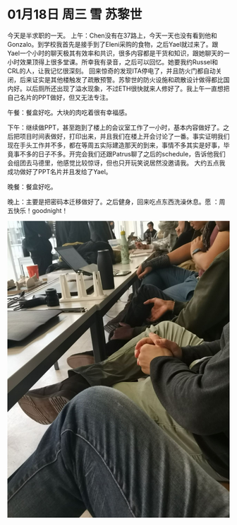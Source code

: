 # 01月18日 周三 雪 苏黎世

今天是半求职的一天。
上午：Chen没有在37路上，今天一天也没有看到他和Gonzalo。到学校我首先是接手到了Eleni采购的食物，之后Yael就过来了。跟Yael一个小时的聊天极其有效率和共识，很多内容都是干货和知识，跟她聊天的一小时效果顶得上很多堂课。所幸我有录音，之后可以回忆。她要我约Russel和CRL的人，让我记忆很深刻。
回来惊奇的发现ITA停电了，并且防火门都自动关闭，后来证实是其他楼触发了疏散预警。苏黎世的防火设施和疏散设计做得都比国内好。以后厕所还出现了溢水现象，不过ETH很快就来人修好了。我上午一直想把自己名片的PPT做好，但又无法专注。

午餐：餐盒好吃。大块的肉吃着很有幸福感。

下午：继续做PPT，甚至跑到了楼上的会议室工作了一小时，基本内容做好了。之后把项目时间表做好，打印出来，并且我们在楼上开会讨论了一番。事实证明我们现在手头工作并不多，都在等周五实际建造那天的到来，事情不多其实是好事，毕竟事不多的日子不多。开完会我们还跟Patrus聊了之后的schedule，告诉他我们会组团去马德里，他感觉比较惊讶，但也只开玩笑说居然没邀请我。
大约五点我成功做好了PPT名片并且发给了Yael。

晚餐：餐盒好吃。

晚上：主要是把密码本迁移做好了。之后健身，回来吃点东西洗澡休息。愿 ：周五快乐！goodnight！


![image](images\\63c88a666778f7d6d619e131.jpg)




